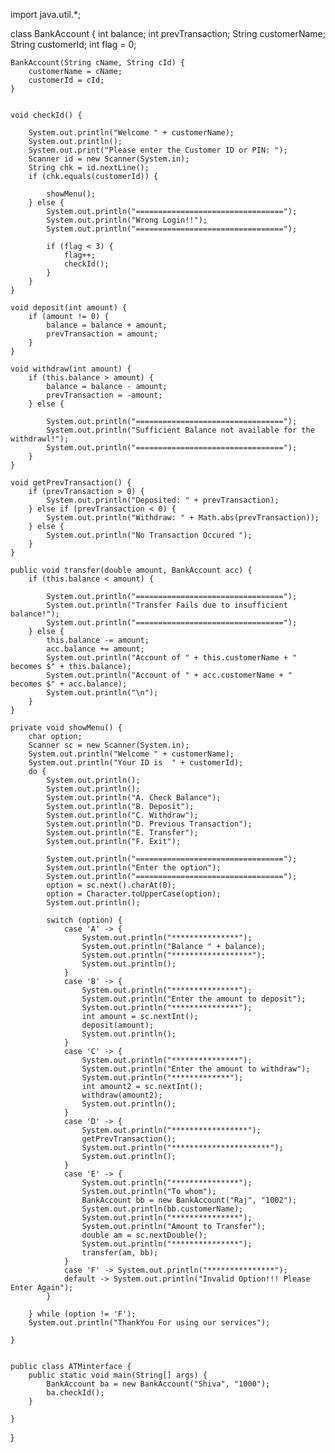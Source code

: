 import java.util.*;

class BankAccount {
    int balance;
    int prevTransaction;
    String customerName;
    String customerId;
    int flag = 0;


    BankAccount(String cName, String cId) {
        customerName = cName;
        customerId = cId;
    }


    void checkId() {

        System.out.println("Welcome " + customerName);
        System.out.println();
        System.out.print("Please enter the Customer ID or PIN: ");
        Scanner id = new Scanner(System.in);
        String chk = id.nextLine();
        if (chk.equals(customerId)) {

            showMenu();
        } else {
            System.out.println("=================================");
            System.out.println("Wrong Login!!");
            System.out.println("=================================");

            if (flag < 3) {
                flag++;
                checkId();
            }
        }
    }

    void deposit(int amount) {
        if (amount != 0) {
            balance = balance + amount;
            prevTransaction = amount;
        }
    }

    void withdraw(int amount) {
        if (this.balance > amount) {
            balance = balance - amount;
            prevTransaction = -amount;
        } else {

            System.out.println("=================================");
            System.out.println("Sufficient Balance not available for the withdrawl!");
            System.out.println("=================================");
        }
    }

    void getPrevTransaction() {
        if (prevTransaction > 0) {
            System.out.println("Deposited: " + prevTransaction);
        } else if (prevTransaction < 0) {
            System.out.println("Withdraw: " + Math.abs(prevTransaction));
        } else {
            System.out.println("No Transaction Occured ");
        }
    }

    public void transfer(double amount, BankAccount acc) {
        if (this.balance < amount) {

            System.out.println("=================================");
            System.out.println("Transfer Fails due to insufficient balance!");
            System.out.println("=================================");
        } else {
            this.balance -= amount;
            acc.balance += amount;
            System.out.println("Account of " + this.customerName + " becomes $" + this.balance);
            System.out.println("Account of " + acc.customerName + " becomes $" + acc.balance);
            System.out.println("\n");
        }
    }

    private void showMenu() {
        char option;
        Scanner sc = new Scanner(System.in);
        System.out.println("Welcome " + customerName);
        System.out.println("Your ID is  " + customerId);
        do {
            System.out.println();
            System.out.println();
            System.out.println("A. Check Balance");
            System.out.println("B. Deposit");
            System.out.println("C. Withdraw");
            System.out.println("D. Previous Transaction");
            System.out.println("E. Transfer");
            System.out.println("F. Exit");

            System.out.println("=================================");
            System.out.println("Enter the option");
            System.out.println("=================================");
            option = sc.next().charAt(0);
            option = Character.toUpperCase(option);
            System.out.println();

            switch (option) {
                case 'A' -> {
                    System.out.println("***************");
                    System.out.println("Balance " + balance);
                    System.out.println("******************");
                    System.out.println();
                }
                case 'B' -> {
                    System.out.println("***************");
                    System.out.println("Enter the amount to deposit");
                    System.out.println("***************");
                    int amount = sc.nextInt();
                    deposit(amount);
                    System.out.println();
                }
                case 'C' -> {
                    System.out.println("***************");
                    System.out.println("Enter the amount to withdraw");
                    System.out.println("*************");
                    int amount2 = sc.nextInt();
                    withdraw(amount2);
                    System.out.println();
                }
                case 'D' -> {
                    System.out.println("*****************");
                    getPrevTransaction();
                    System.out.println("**********************");
                    System.out.println();
                }
                case 'E' -> {
                    System.out.println("***************");
                    System.out.println("To whom");
                    BankAccount bb = new BankAccount("Raj", "1002");
                    System.out.println(bb.customerName);
                    System.out.println("***************");
                    System.out.println("Amount to Transfer");
                    double am = sc.nextDouble();
                    System.out.println("***************");
                    transfer(am, bb);
                }
                case 'F' -> System.out.println("***************");
                default -> System.out.println("Invalid Option!!! Please Enter Again");
            }

        } while (option != 'F');
        System.out.println("ThankYou For using our services");

    }


    public class ATMinterface {
        public static void main(String[] args) {
            BankAccount ba = new BankAccount("Shiva", "1000");
            ba.checkId();
        }

    }
}


